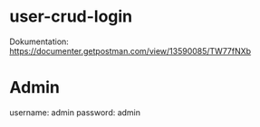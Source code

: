 # user-crud-login
Dokumentation: https://documenter.getpostman.com/view/13590085/TW77fNXb

# Admin
username: admin
password: admin
